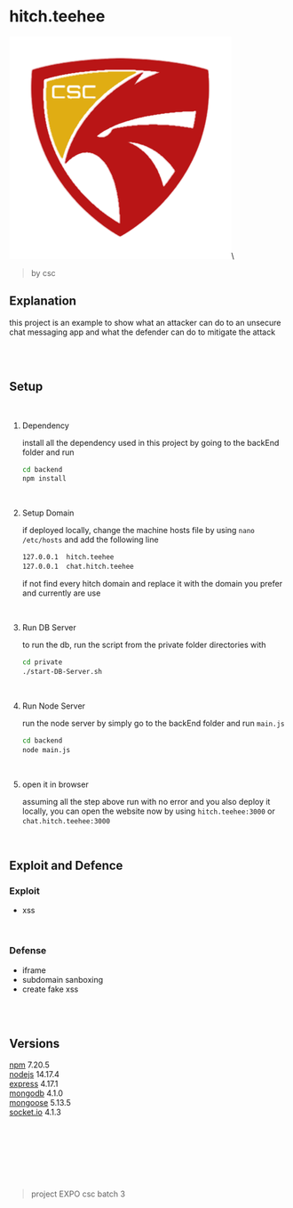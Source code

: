 # hitch.teehee

![csc](logo_csc_kopong.png)\
>by csc

## Explanation

this project is an example to show what an attacker can do to an unsecure chat messaging app and what the defender can do to mitigate the attack

</br>
</br>

## Setup

</br>

1. Dependency

    install all the dependency used in this project by going to the backEnd folder and run

    ``` bash
    cd backend
    npm install
    ```

    </br>
2. Setup Domain

    if deployed locally, change the machine hosts file by using `` nano /etc/hosts `` and add the following line

    ```txt
    127.0.0.1  hitch.teehee
    127.0.0.1  chat.hitch.teehee
    ```

    if not find every hitch domain and replace it with the domain you prefer and currently are use

    </br>
3. Run DB Server

    to run the db,  run the script from the private folder directories with

    ```bash
    cd private
    ./start-DB-Server.sh
    ```

    </br>
4. Run Node Server

    run the node server by simply go to the backEnd folder and run `main.js`

    ```bash
    cd backend
    node main.js
    ```

    </br>
5. open it in browser

    assuming all the step above run with no error and you also deploy it locally, you can open the website now by using `hitch.teehee:3000` or `chat.hitch.teehee:3000`

    </br>

## Exploit and Defence

### Exploit

+ xss
</br>

### Defense

+ iframe
+ subdomain sanboxing
+ create fake xss
</br>
</br>

## Versions

<!-- ```
npm			7.20.5
nodejs		14.17.4

express		4.17.1
mongodb		4.1.0
mongoose	5.13.5
socket.io	4.1.3
``` -->

<!-- ```nodejs	14.17.4```\
```npm	7.20.5```\
```├─ express	4.17.1```\
```├─ mongodb	4.1.0```\
```├─ mongoose	5.13.5```\
```└─ socket.io	4.1.3``` -->

[npm](https://www.npmjs.com/) 7.20.5\
[nodejs](https://nodejs.org/en/) 14.17.4\
[express](https://www.npmjs.com/package/express) 4.17.1\
[mongodb](https://www.npmjs.com/package/mongodb) 4.1.0\
[mongoose](https://www.npmjs.com/package/mongoose) 5.13.5\
[socket.io](https://www.npmjs.com/package/socket.io) 4.1.3

<!-- [npm](https://www.npmjs.com/) 7.20.5\
└─ [nodejs](https://nodejs.org/en/) 14.17.4\
&emsp;&emsp;├─  [express](https://www.npmjs.com/package/express) 4.17.1\
&emsp;&emsp;├─  [mongodb](https://www.npmjs.com/package/mongodb) 4.1.0\
&emsp;&emsp;├─  [mongoose](https://www.npmjs.com/package/mongoose) 5.13.5\
&emsp;&emsp;└─  [socket.io](https://www.npmjs.com/package/socket.io) 4.1.3 -->

</br></br></br></br></br></br>
> project EXPO csc batch 3

